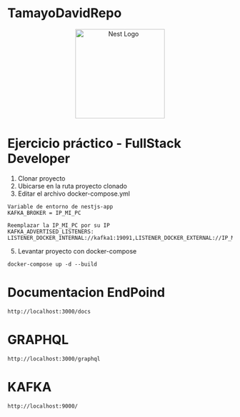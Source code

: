 # TamayoDavidRepo
<p align="center">
  <a href="http://nestjs.com/" target="blank"><img src="https://nestjs.com/img/logo-small.svg" width="200" alt="Nest Logo" /></a>
</p>


# Ejercicio práctico - FullStack Developer


1. Clonar proyecto
2. Ubicarse en la ruta proyecto clonado
3. Editar el archivo docker-compose.yml
```
Variable de entorno de nestjs-app
KAFKA_BROKER = IP_MI_PC

Reemplazar la IP_MI_PC por su IP
KAFKA_ADVERTISED_LISTENERS: LISTENER_DOCKER_INTERNAL://kafka1:19091,LISTENER_DOCKER_EXTERNAL://IP_MI_PC:9091
```
5. Levantar proyecto con docker-compose
```
docker-compose up -d --build
```


# Documentacion EndPoind
```
http://localhost:3000/docs
```

# GRAPHQL
```
http://localhost:3000/graphql
```

# KAFKA
```
http://localhost:9000/
```

